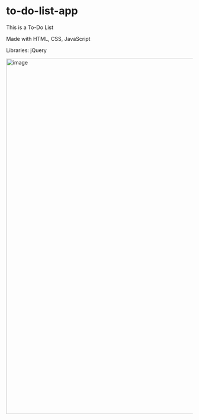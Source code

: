 # to-do-list-app
This is a To-Do List

Made with HTML, CSS, JavaScript

Libraries: jQuery

<img width="960" alt="image" src="https://github.com/Regina-Mue/to-do-list-app/assets/77250392/76e0ce99-9735-4d1d-940d-5d19f4b5e8b9">
